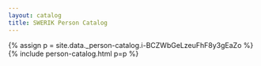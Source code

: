 ```yaml
---
layout: catalog
title: SWERIK Person Catalog
---
```

{% assign p = site.data._person-catalog.i-BCZWbGeLzeuFhF8y3gEaZo %}
{% include person-catalog.html p=p %}

